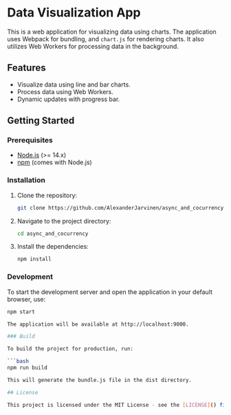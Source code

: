 # Data Visualization App

This is a web application for visualizing data using charts. The application uses Webpack for bundling, and `chart.js` for rendering charts. It also utilizes Web Workers for processing data in the background.

## Features

- Visualize data using line and bar charts.
- Process data using Web Workers.
- Dynamic updates with progress bar.

## Getting Started

### Prerequisites

- [Node.js](https://nodejs.org/) (>= 14.x)
- [npm](https://www.npmjs.com/) (comes with Node.js)

### Installation

1. Clone the repository:

   ```bash
   git clone https://github.com/AlexanderJarvinen/async_and_cocurrency.git

2. Navigate to the project directory:
   
   ```bash
   cd async_and_cocurrency

3. Install the dependencies:

   ```bash
   npm install

### Development

To start the development server and open the application in your default browser, use:

   ```bash
   npm start

The application will be available at http://localhost:9000.

### Build

To build the project for production, run:

   ```bash
   npm run build

This will generate the bundle.js file in the dist directory.

## License

This project is licensed under the MIT License - see the [LICENSE]() file for details.
